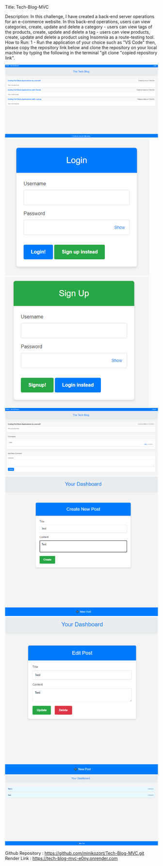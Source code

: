 Title: Tech-Blog-MVC


Description:
In this challenge, I have created a back-end server operations for an e-commerce website. In this back-end operations, users can view categories, create, update and delete a category - users can view tags of the products, create, update and delete a tag - users can view products, create, update and delete a product using Insomnia as a route-testing tool.  
How to Run:
1 - Run the application of your choice such as "VS Code" then, please copy the repository link below and clone the repository on your local machine by typing the following in the terminal "git clone "copied repository link".


![alt text](./pics/MVC-Main-Page.PNG)
![alt text](./pics/MVC-Login-Page.PNG)
![alt text](./pics/MVC-Signup-Page.PNG)
![alt text](./pics/MVC-ViewPost-Loggedin.PNG)
![alt text](./pics/MVC-Create-New-Post.PNG)
![alt text](./pics/MVC-Edit-Post.PNG)
![alt text](./pics/MVC-Mydashboard.PNG)



Github Repository : https://github.com/minikozort/Tech-Blog-MVC.git
Render Link : https://tech-blog-mvc-e0ny.onrender.com